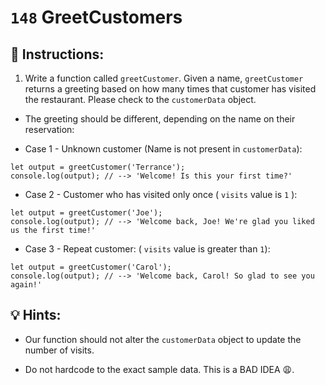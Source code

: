 # `148` GreetCustomers

## 📝 Instructions:

1. Write a function called `greetCustomer`. Given a name, `greetCustomer` returns a greeting based on how many times that customer has visited the restaurant. Please check to the `customerData` object. 

- The greeting should be different, depending on the name on their reservation:

+ Case 1 - Unknown customer (Name is not present in `customerData`): 

```Js
let output = greetCustomer('Terrance');
console.log(output); // --> 'Welcome! Is this your first time?'
```

+ Case 2 - Customer who has visited only once ( `visits` value is `1` ):

```Js
let output = greetCustomer('Joe');
console.log(output); // --> 'Welcome back, Joe! We're glad you liked us the first time!'
```

+ Case 3 - Repeat customer: ( `visits` value is greater than `1`):

```Js
let output = greetCustomer('Carol');
console.log(output); // --> 'Welcome back, Carol! So glad to see you again!'
```

## 💡 Hints:

+ Our function should not alter the `customerData` object to update the number of visits.

+ Do not hardcode to the exact sample data. This is a BAD IDEA 😩.
```
